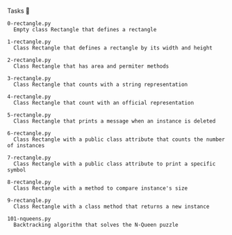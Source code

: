 Tasks 📃

    0-rectangle.py 
      Empty class Rectangle that defines a rectangle

    1-rectangle.py 
      Class Rectangle that defines a rectangle by its width and height

    2-rectangle.py 
      Class Rectangle that has area and permiter methods

    3-rectangle.py 
      Class Rectangle that counts with a string representation

    4-rectangle.py 
      Class Rectangle that count with an official representation

    5-rectangle.py
      Class Rectangle that prints a message when an instance is deleted

    6-rectangle.py 
      Class Rectangle with a public class attribute that counts the number of instances

    7-rectangle.py 
      Class Rectangle with a public class attribute to print a specific symbol

    8-rectangle.py
      Class Rectangle with a method to compare instance's size

    9-rectangle.py
      Class Rectangle with a class method that returns a new instance

    101-nqueens.py 
      Backtracking algorithm that solves the N-Queen puzzle
